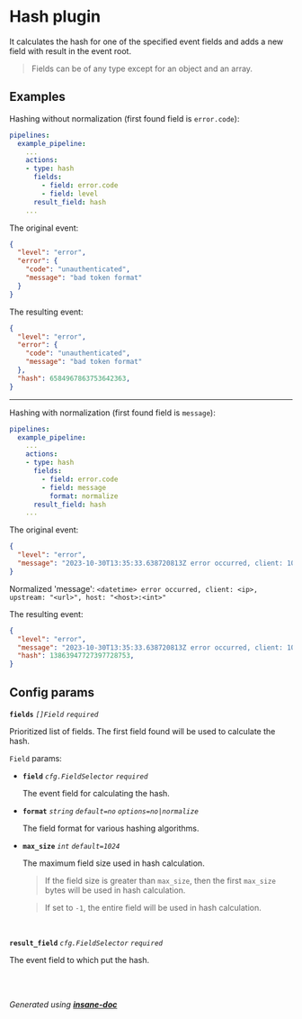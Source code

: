 # Hash plugin
It calculates the hash for one of the specified event fields and adds a new field with result in the event root.
> Fields can be of any type except for an object and an array.

## Examples
Hashing without normalization (first found field is `error.code`):
```yaml
pipelines:
  example_pipeline:
    ...
    actions:
    - type: hash
      fields:
        - field: error.code
        - field: level
      result_field: hash
    ...
```
The original event:
```json
{
  "level": "error",
  "error": {
    "code": "unauthenticated",
    "message": "bad token format"
  }
}
```
The resulting event:
```json
{
  "level": "error",
  "error": {
    "code": "unauthenticated",
    "message": "bad token format"
  },
  "hash": 6584967863753642363,
}
```
---
Hashing with normalization (first found field is `message`):
```yaml
pipelines:
  example_pipeline:
    ...
    actions:
    - type: hash
      fields:
        - field: error.code
        - field: message
          format: normalize
      result_field: hash
    ...
```
The original event:
```json
{
  "level": "error",
  "message": "2023-10-30T13:35:33.638720813Z error occurred, client: 10.125.172.251, upstream: \"http://10.117.246.15:84/download\", host: \"mpm-youtube-downloader-38.name.com:84\""
}
```

Normalized 'message':
`<datetime> error occurred, client: <ip>, upstream: "<url>", host: "<host>:<int>"`

The resulting event:
```json
{
  "level": "error",
  "message": "2023-10-30T13:35:33.638720813Z error occurred, client: 10.125.172.251, upstream: \"http://10.117.246.15:84/download\", host: \"mpm-youtube-downloader-38.name.com:84\"",
  "hash": 13863947727397728753,
}
```

## Config params
**`fields`** *`[]Field`* *`required`* 

Prioritized list of fields. The first field found will be used to calculate the hash.

`Field` params:
* **`field`** *`cfg.FieldSelector`* *`required`*

	The event field for calculating the hash.

* **`format`** *`string`* *`default=no`* *`options=no|normalize`*

	The field format for various hashing algorithms.

* **`max_size`** *`int`* *`default=1024`*

	The maximum field size used in hash calculation.
	> If the field size is greater than `max_size`, then
	the first `max_size` bytes will be used in hash calculation.

	> If set to `-1`, the entire field will be used in hash calculation.

<br>

**`result_field`** *`cfg.FieldSelector`* *`required`* 

The event field to which put the hash.

<br>


<br>*Generated using [__insane-doc__](https://github.com/vitkovskii/insane-doc)*